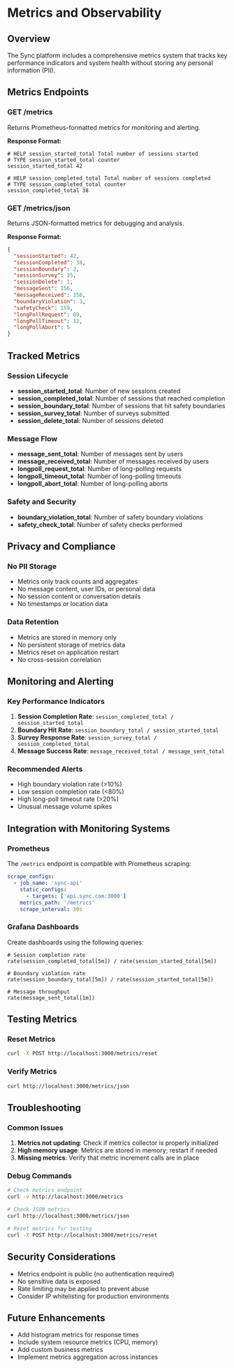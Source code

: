 # Metrics and Observability

## Overview

The Sync platform includes a comprehensive metrics system that tracks key performance indicators and system health without storing any personal information (PII).

## Metrics Endpoints

### GET /metrics
Returns Prometheus-formatted metrics for monitoring and alerting.

**Response Format:**
```
# HELP session_started_total Total number of sessions started
# TYPE session_started_total counter
session_started_total 42

# HELP session_completed_total Total number of sessions completed
# TYPE session_completed_total counter
session_completed_total 38
```

### GET /metrics/json
Returns JSON-formatted metrics for debugging and analysis.

**Response Format:**
```json
{
  "sessionStarted": 42,
  "sessionCompleted": 38,
  "sessionBoundary": 2,
  "sessionSurvey": 35,
  "sessionDelete": 1,
  "messageSent": 156,
  "messageReceived": 156,
  "boundaryViolation": 3,
  "safetyCheck": 159,
  "longPollRequest": 89,
  "longPollTimeout": 12,
  "longPollAbort": 5
}
```

## Tracked Metrics

### Session Lifecycle
- **session_started_total**: Number of new sessions created
- **session_completed_total**: Number of sessions that reached completion
- **session_boundary_total**: Number of sessions that hit safety boundaries
- **session_survey_total**: Number of surveys submitted
- **session_delete_total**: Number of sessions deleted

### Message Flow
- **message_sent_total**: Number of messages sent by users
- **message_received_total**: Number of messages received by users
- **longpoll_request_total**: Number of long-polling requests
- **longpoll_timeout_total**: Number of long-polling timeouts
- **longpoll_abort_total**: Number of long-polling aborts

### Safety and Security
- **boundary_violation_total**: Number of safety boundary violations
- **safety_check_total**: Number of safety checks performed

## Privacy and Compliance

### No PII Storage
- Metrics only track counts and aggregates
- No message content, user IDs, or personal data
- No session content or conversation details
- No timestamps or location data

### Data Retention
- Metrics are stored in memory only
- No persistent storage of metrics data
- Metrics reset on application restart
- No cross-session correlation

## Monitoring and Alerting

### Key Performance Indicators
1. **Session Completion Rate**: `session_completed_total / session_started_total`
2. **Boundary Hit Rate**: `session_boundary_total / session_started_total`
3. **Survey Response Rate**: `session_survey_total / session_completed_total`
4. **Message Success Rate**: `message_received_total / message_sent_total`

### Recommended Alerts
- High boundary violation rate (>10%)
- Low session completion rate (<80%)
- High long-poll timeout rate (>20%)
- Unusual message volume spikes

## Integration with Monitoring Systems

### Prometheus
The `/metrics` endpoint is compatible with Prometheus scraping:

```yaml
scrape_configs:
  - job_name: 'sync-api'
    static_configs:
      - targets: ['api.sync.com:3000']
    metrics_path: '/metrics'
    scrape_interval: 30s
```

### Grafana Dashboards
Create dashboards using the following queries:

```promql
# Session completion rate
rate(session_completed_total[5m]) / rate(session_started_total[5m])

# Boundary violation rate
rate(session_boundary_total[5m]) / rate(session_started_total[5m])

# Message throughput
rate(message_sent_total[1m])
```

## Testing Metrics

### Reset Metrics
```bash
curl -X POST http://localhost:3000/metrics/reset
```

### Verify Metrics
```bash
curl http://localhost:3000/metrics/json
```

## Troubleshooting

### Common Issues

1. **Metrics not updating**: Check if metrics collector is properly initialized
2. **High memory usage**: Metrics are stored in memory; restart if needed
3. **Missing metrics**: Verify that metric increment calls are in place

### Debug Commands

```bash
# Check metrics endpoint
curl -v http://localhost:3000/metrics

# Check JSON metrics
curl http://localhost:3000/metrics/json

# Reset metrics for testing
curl -X POST http://localhost:3000/metrics/reset
```

## Security Considerations

- Metrics endpoint is public (no authentication required)
- No sensitive data is exposed
- Rate limiting may be applied to prevent abuse
- Consider IP whitelisting for production environments

## Future Enhancements

- Add histogram metrics for response times
- Include system resource metrics (CPU, memory)
- Add custom business metrics
- Implement metrics aggregation across instances
